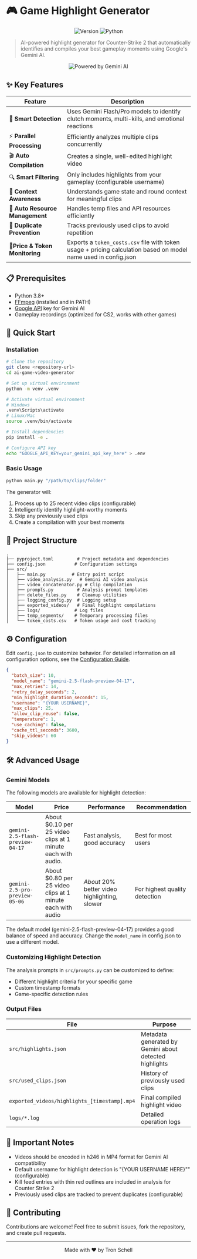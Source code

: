 # 🎮 Game Highlight Generator

<div align="center">

![Version](https://img.shields.io/badge/version-1.0.1-blue)
![Python](https://img.shields.io/badge/python-3.8+-brightgreen)

</div>

> AI-powered highlight generator for Counter-Strike 2 that automatically identifies and compiles your best gameplay moments using Google's Gemini AI.

<p align="center">
  <img src="https://img.shields.io/badge/Powered%20by-Gemini%20AI-blue?style=for-the-badge&logo=google&logoColor=white" alt="Powered by Gemini AI">
</p>

## ✨ Key Features

| Feature | Description |
|---------|-------------|
| 🤖 **Smart Detection** | Uses Gemini Flash/Pro models to identify clutch moments, multi-kills, and emotional reactions |
| ⚡ **Parallel Processing** | Efficiently analyzes multiple clips concurrently |
| 🎬 **Auto Compilation** | Creates a single, well-edited highlight video |
| 🔍 **Smart Filtering** | Only includes highlights from your gameplay (configurable username) |
| 🧠 **Context Awareness** | Understands game state and round context for meaningful clips |
| 🧹 **Auto Resource Management** | Handles temp files and API resources efficiently |
| 🔄 **Duplicate Prevention** | Tracks previously used clips to avoid repetition |
|💸**Price & Token Monitoring**|Exports a `token_costs.csv` file with token usage + pricing calculation based on model name used in config.json|

## 📋 Prerequisites

- Python 3.8+
- [FFmpeg](https://ffmpeg.org/download.html) (installed and in PATH)
- [Google API](https://aistudio.google.com/app/apikey) key for Gemini AI
- Gameplay recordings (optimized for CS2, works with other games)

## 🚀 Quick Start

### Installation

```bash
# Clone the repository
git clone <repository-url>
cd ai-game-video-generator

# Set up virtual environment
python -m venv .venv

# Activate virtual environment
# Windows
.venv\Scripts\activate
# Linux/Mac
source .venv/bin/activate

# Install dependencies
pip install -e .

# Configure API key
echo "GOOGLE_API_KEY=your_gemini_api_key_here" > .env
```

### Basic Usage

```bash
python main.py "/path/to/clips/folder"
```

The generator will:
1. Process up to 25 recent video clips (configurable)
2. Intelligently identify highlight-worthy moments
3. Skip any previously used clips
4. Create a compilation with your best moments

## 📂 Project Structure

```
.
├── pyproject.toml         # Project metadata and dependencies
├── config.json           # Configuration settings
├── src/
│   ├── main.py          # Entry point script
│   ├── video_analysis.py   # Gemini AI video analysis
│   ├── video_concatenator.py # Clip compilation
│   ├── prompts.py         # Analysis prompt templates
│   ├── delete_files.py    # Cleanup utilities
│   ├── logging_config.py  # Logging setup
│   ├── exported_videos/   # Final highlight compilations
│   ├── logs/             # Log files
│   ├── temp_segments/    # Temporary processing files
│   └── token_costs.csv   # Token usage and cost tracking
```

## ⚙️ Configuration

Edit `config.json` to customize behavior. For detailed information on all configuration options, see the [Configuration Guide](docs/configuration.md).

```json
{
  "batch_size": 10,
  "model_name": "gemini-2.5-flash-preview-04-17",
  "max_retries": 14,
  "retry_delay_seconds": 2,
  "min_highlight_duration_seconds": 15,
  "username": "{YOUR USERNAME}",
  "max_clips": 25,
  "allow_clip_reuse": false,
  "temperature": 1,
  "use_caching": false,
  "cache_ttl_seconds": 3600,
  "skip_videos": 60
}
```

## 🛠️ Advanced Usage

### Gemini Models
The following models are available for highlight detection:

| Model | Price | Performance | Recommendation |
|-------|--------|-------------|----------------|
| `gemini-2.5-flash-preview-04-17` | About $0.10 per 25 video clips at 1 minute each with audio. | Fast analysis, good accuracy | Best for most users |
| `gemini-2.5-pro-preview-05-06` |  About $0.80 per 25 video clips at 1 minute each with audio| *About* 20% better video highlighting, slower | For highest quality detection |


The default model (gemini-2.5-flash-preview-04-17) provides a good balance of speed and accuracy. Change the `model_name` in config.json to use a different model.


### Customizing Highlight Detection

The analysis prompts in `src/prompts.py` can be customized to define:

- Different highlight criteria for your specific game
- Custom timestamp formats
- Game-specific detection rules

### Output Files

| File | Purpose |
|------|---------|
| `src/highlights.json` | Metadata generated by Gemini about detected highlights |
| `src/used_clips.json` | History of previously used clips |
| `exported_videos/highlights_[timestamp].mp4` | Final compiled highlight video |
| `logs/*.log` | Detailed operation logs |

## 📝 Important Notes

- Videos should be encoded in h246 in MP4 format for Gemini AI compatibility
- Default username for highlight detection is "{YOUR USERNAME HERE}"" (configurable)
- Kill feed entries with thin red outlines are included in analysis for Counter Strike 2
- Previously used clips are tracked to prevent duplicates (configurable)


## 🤝 Contributing

Contributions are welcome! Feel free to submit issues, fork the repository, and create pull requests.

---

<div align="center">
  Made with ❤️ by Tron Schell
</div>
